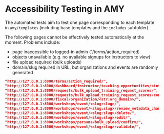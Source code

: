 # Accessibility Testing in AMY

The automated tests aim to test one page corresponding to each template in `amy/templates` (including base templates and the `includes` subfolder).

The following pages cannot be effectively tested automatically at the moment. Problems include:

* page inaccessible to logged-in admin (`/terms/action_required)
* objects unavailable (e.g. no available signups for instructors to view)
* file upload required (bulk uploads)
* domain/slug required in URL, but organizations and events are randomly generated

```json
"http://127.0.0.1:8000/terms/action_required/",
"http://127.0.0.1:8000/dashboard/instructor/teaching_opportunities/<int:recruitment_pk>/signup",
"http://127.0.0.1:8000/requests/bulk_upload_training_request_scores/",
"http://127.0.0.1:8000/requests/bulk_upload_training_request_scores/confirm/",
"http://127.0.0.1:8000/fiscal/organization/<str:org_domain>/",
"http://127.0.0.1:8000/workshops/event/<slug:slug>/",
"http://127.0.0.1:8000/workshops/event/<slug:slug>/review_metadata_changes/",
"http://127.0.0.1:8000/workshops/event/<slug:slug>/delete/",
"http://127.0.0.1:8000/workshops/event/<slug:slug>/edit/",
"http://127.0.0.1:8000/workshops/persons/bulk_upload/confirm/",
"http://127.0.0.1:8000/workshops/event/<slug:slug>/validate/",
```